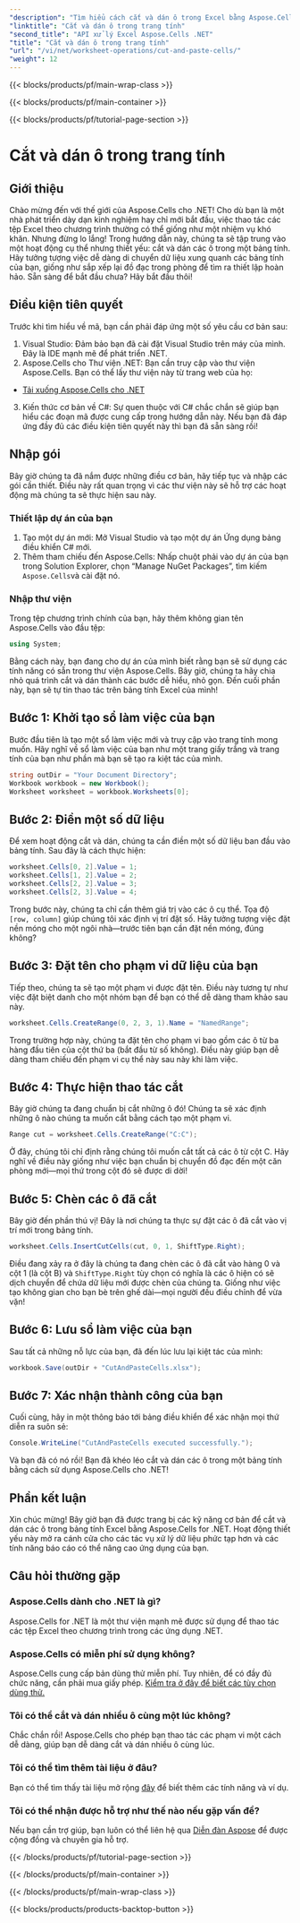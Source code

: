```yaml
---
"description": "Tìm hiểu cách cắt và dán ô trong Excel bằng Aspose.Cells cho .NET với hướng dẫn từng bước đơn giản này."
"linktitle": "Cắt và dán ô trong trang tính"
"second_title": "API xử lý Excel Aspose.Cells .NET"
"title": "Cắt và dán ô trong trang tính"
"url": "/vi/net/worksheet-operations/cut-and-paste-cells/"
"weight": 12
---
```


{{< blocks/products/pf/main-wrap-class >}}

{{< blocks/products/pf/main-container >}}

{{< blocks/products/pf/tutorial-page-section >}}

# Cắt và dán ô trong trang tính

## Giới thiệu
Chào mừng đến với thế giới của Aspose.Cells cho .NET! Cho dù bạn là một nhà phát triển dày dạn kinh nghiệm hay chỉ mới bắt đầu, việc thao tác các tệp Excel theo chương trình thường có thể giống như một nhiệm vụ khó khăn. Nhưng đừng lo lắng! Trong hướng dẫn này, chúng ta sẽ tập trung vào một hoạt động cụ thể nhưng thiết yếu: cắt và dán các ô trong một bảng tính. Hãy tưởng tượng việc dễ dàng di chuyển dữ liệu xung quanh các bảng tính của bạn, giống như sắp xếp lại đồ đạc trong phòng để tìm ra thiết lập hoàn hảo. Sẵn sàng để bắt đầu chưa? Hãy bắt đầu thôi!
## Điều kiện tiên quyết
Trước khi tìm hiểu về mã, bạn cần phải đáp ứng một số yêu cầu cơ bản sau:
1. Visual Studio: Đảm bảo bạn đã cài đặt Visual Studio trên máy của mình. Đây là IDE mạnh mẽ để phát triển .NET.
2. Aspose.Cells cho Thư viện .NET: Bạn cần truy cập vào thư viện Aspose.Cells. Bạn có thể lấy thư viện này từ trang web của họ:
- [Tải xuống Aspose.Cells cho .NET](https://releases.aspose.com/cells/net/)
3. Kiến thức cơ bản về C#: Sự quen thuộc với C# chắc chắn sẽ giúp bạn hiểu các đoạn mã được cung cấp trong hướng dẫn này.
Nếu bạn đã đáp ứng đầy đủ các điều kiện tiên quyết này thì bạn đã sẵn sàng rồi!
## Nhập gói
Bây giờ chúng ta đã nắm được những điều cơ bản, hãy tiếp tục và nhập các gói cần thiết. Điều này rất quan trọng vì các thư viện này sẽ hỗ trợ các hoạt động mà chúng ta sẽ thực hiện sau này.
### Thiết lập dự án của bạn
1. Tạo một dự án mới: Mở Visual Studio và tạo một dự án Ứng dụng bảng điều khiển C# mới.
2. Thêm tham chiếu đến Aspose.Cells: Nhấp chuột phải vào dự án của bạn trong Solution Explorer, chọn “Manage NuGet Packages”, tìm kiếm `Aspose.Cells`và cài đặt nó.
### Nhập thư viện
Trong tệp chương trình chính của bạn, hãy thêm không gian tên Aspose.Cells vào đầu tệp:
```csharp
using System;
```
Bằng cách này, bạn đang cho dự án của mình biết rằng bạn sẽ sử dụng các tính năng có sẵn trong thư viện Aspose.Cells.
Bây giờ, chúng ta hãy chia nhỏ quá trình cắt và dán thành các bước dễ hiểu, nhỏ gọn. Đến cuối phần này, bạn sẽ tự tin thao tác trên bảng tính Excel của mình!
## Bước 1: Khởi tạo sổ làm việc của bạn
Bước đầu tiên là tạo một sổ làm việc mới và truy cập vào trang tính mong muốn. Hãy nghĩ về sổ làm việc của bạn như một trang giấy trắng và trang tính của bạn như phần mà bạn sẽ tạo ra kiệt tác của mình.
```csharp
string outDir = "Your Document Directory";
Workbook workbook = new Workbook();
Worksheet worksheet = workbook.Worksheets[0];
```
## Bước 2: Điền một số dữ liệu
Để xem hoạt động cắt và dán, chúng ta cần điền một số dữ liệu ban đầu vào bảng tính. Sau đây là cách thực hiện:
```csharp
worksheet.Cells[0, 2].Value = 1;
worksheet.Cells[1, 2].Value = 2;
worksheet.Cells[2, 2].Value = 3;
worksheet.Cells[2, 3].Value = 4;
```
Trong bước này, chúng ta chỉ cần thêm giá trị vào các ô cụ thể. Tọa độ `[row, column]` giúp chúng tôi xác định vị trí đặt số. Hãy tưởng tượng việc đặt nền móng cho một ngôi nhà—trước tiên bạn cần đặt nền móng, đúng không?
## Bước 3: Đặt tên cho phạm vi dữ liệu của bạn
Tiếp theo, chúng ta sẽ tạo một phạm vi được đặt tên. Điều này tương tự như việc đặt biệt danh cho một nhóm bạn để bạn có thể dễ dàng tham khảo sau này.
```csharp
worksheet.Cells.CreateRange(0, 2, 3, 1).Name = "NamedRange";
```
Trong trường hợp này, chúng ta đặt tên cho phạm vi bao gồm các ô từ ba hàng đầu tiên của cột thứ ba (bắt đầu từ số không). Điều này giúp bạn dễ dàng tham chiếu đến phạm vi cụ thể này sau này khi làm việc.
## Bước 4: Thực hiện thao tác cắt
Bây giờ chúng ta đang chuẩn bị cắt những ô đó! Chúng ta sẽ xác định những ô nào chúng ta muốn cắt bằng cách tạo một phạm vi.
```csharp
Range cut = worksheet.Cells.CreateRange("C:C");
```
Ở đây, chúng tôi chỉ định rằng chúng tôi muốn cắt tất cả các ô từ cột C. Hãy nghĩ về điều này giống như việc bạn chuẩn bị chuyển đồ đạc đến một căn phòng mới—mọi thứ trong cột đó sẽ được di dời!
## Bước 5: Chèn các ô đã cắt
Bây giờ đến phần thú vị! Đây là nơi chúng ta thực sự đặt các ô đã cắt vào vị trí mới trong bảng tính.
```csharp
worksheet.Cells.InsertCutCells(cut, 0, 1, ShiftType.Right);
```
Điều đang xảy ra ở đây là chúng ta đang chèn các ô đã cắt vào hàng 0 và cột 1 (là cột B) và `ShiftType.Right` tùy chọn có nghĩa là các ô hiện có sẽ dịch chuyển để chứa dữ liệu mới được chèn của chúng ta. Giống như việc tạo không gian cho bạn bè trên ghế dài—mọi người đều điều chỉnh để vừa vặn!
## Bước 6: Lưu sổ làm việc của bạn
Sau tất cả những nỗ lực của bạn, đã đến lúc lưu lại kiệt tác của mình:
```csharp
workbook.Save(outDir + "CutAndPasteCells.xlsx");
```
## Bước 7: Xác nhận thành công của bạn
Cuối cùng, hãy in một thông báo tới bảng điều khiển để xác nhận mọi thứ diễn ra suôn sẻ:
```csharp
Console.WriteLine("CutAndPasteCells executed successfully.");
```
Và bạn đã có nó rồi! Bạn đã khéo léo cắt và dán các ô trong một bảng tính bằng cách sử dụng Aspose.Cells cho .NET!
## Phần kết luận
Xin chúc mừng! Bây giờ bạn đã được trang bị các kỹ năng cơ bản để cắt và dán các ô trong bảng tính Excel bằng Aspose.Cells for .NET. Hoạt động thiết yếu này mở ra cánh cửa cho các tác vụ xử lý dữ liệu phức tạp hơn và các tính năng báo cáo có thể nâng cao ứng dụng của bạn.
## Câu hỏi thường gặp
### Aspose.Cells dành cho .NET là gì?  
Aspose.Cells for .NET là một thư viện mạnh mẽ được sử dụng để thao tác các tệp Excel theo chương trình trong các ứng dụng .NET. 
### Aspose.Cells có miễn phí sử dụng không?  
Aspose.Cells cung cấp bản dùng thử miễn phí. Tuy nhiên, để có đầy đủ chức năng, cần phải mua giấy phép. [Kiểm tra ở đây để biết các tùy chọn dùng thử.](https://releases.aspose.com/)
### Tôi có thể cắt và dán nhiều ô cùng một lúc không?  
Chắc chắn rồi! Aspose.Cells cho phép bạn thao tác các phạm vi một cách dễ dàng, giúp bạn dễ dàng cắt và dán nhiều ô cùng lúc.
### Tôi có thể tìm thêm tài liệu ở đâu?  
Bạn có thể tìm thấy tài liệu mở rộng [đây](https://reference.aspose.com/cells/net/) để biết thêm các tính năng và ví dụ.
### Tôi có thể nhận được hỗ trợ như thế nào nếu gặp vấn đề?  
Nếu bạn cần trợ giúp, bạn luôn có thể liên hệ qua [Diễn đàn Aspose](https://forum.aspose.com/c/cells/9) để được cộng đồng và chuyên gia hỗ trợ.

{{< /blocks/products/pf/tutorial-page-section >}}

{{< /blocks/products/pf/main-container >}}

{{< /blocks/products/pf/main-wrap-class >}}

{{< blocks/products/products-backtop-button >}}